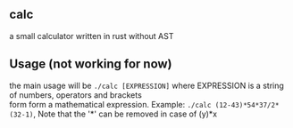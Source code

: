 ## calc
a small calculator written in rust without AST

## Usage (not working for now)
the main usage will be `./calc [EXPRESSION]` where EXPRESSION is a string of numbers, operators and brackets <br>
form form a mathematical expression. Example: `./calc (12-43)*54*37/2*(32-1)`, Note that the '*' can be removed in case of (y)\*x